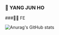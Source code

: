 ### 👾 YANG JUN HO

###🧑‍🚀 FE  

![Anurag's GitHub stats](https://github-readme-stats.vercel.app/api?username=yanggengjelly&show_icons=true&theme=transparent)
